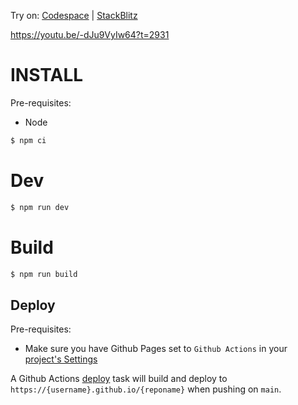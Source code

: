 Try on: [Codespace](https://github.com/codespaces/new?template_repository=abernier%2Ftpl-react-three) | [StackBlitz](https://stackblitz.com/github/abernier/tpl-react-three)

https://youtu.be/-dJu9VyIw64?t=2931

# INSTALL

Pre-requisites:

- Node

```sh
$ npm ci
```

# Dev

```sh
$ npm run dev
```

# Build

```sh
$ npm run build
```

## Deploy

Pre-requisites:

- Make sure you have Github Pages set to `Github Actions` in your [project's Settings](/../../settings/pages)

A Github Actions [deploy](.github/workflows/deploy.yml) task will build and deploy to `https://{username}.github.io/{reponame}` when pushing on `main`.
